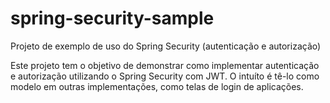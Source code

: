 # spring-security-sample
Projeto de exemplo de uso do Spring Security (autenticação e autorização)

Este projeto tem o objetivo de demonstrar como implementar autenticação e autorização utilizando
o Spring Security com JWT. 
O intuíto é tê-lo como modelo em outras implementações, como telas de login de 
aplicações.
